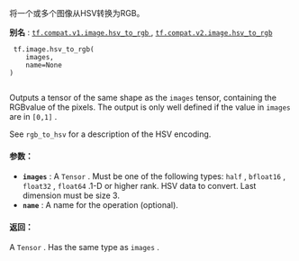 将一个或多个图像从HSV转换为RGB。

**别名** : [ `tf.compat.v1.image.hsv_to_rgb` ](/api_docs/python/tf/image/hsv_to_rgb), [ `tf.compat.v2.image.hsv_to_rgb` ](/api_docs/python/tf/image/hsv_to_rgb)

```
 tf.image.hsv_to_rgb(
    images,
    name=None
)
 
```

Outputs a tensor of the same shape as the  `images`  tensor, containing the RGBvalue of the pixels. The output is only well defined if the value in  `images` are in  `[0,1]` .

See  `rgb_to_hsv`  for a description of the HSV encoding.

#### 参数：
- **`images`** : A  `Tensor` . Must be one of the following types:  `half` ,  `bfloat16` ,  `float32` ,  `float64` .1-D or higher rank. HSV data to convert. Last dimension must be size 3.
- **`name`** : A name for the operation (optional).


#### 返回：
A  `Tensor` . Has the same type as  `images` .

